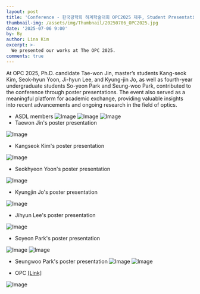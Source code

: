 ```yaml
---
layout: post
title: 'Conference - 한국광학회 하계학술대회 OPC2025 제주, Student Presentations (7 Posters)'
thumbnail-img: /assets/img/Thumbnail/20250706_OPC2025.jpg
date: '2025-07-06 9:00'
by: By
author: Lina Kim
excerpt: >-
  We presented our works at The OPC 2025.
comments: true
---
```


At OPC 2025, Ph.D. candidate Tae-won Jin, master’s students Kang-seok Kim, Seok-hyun Yoon, Ji-hyun Lee, and Kyung-jin Jo, as well as fourth-year undergraduate students So-yeon Park and Seung-woo Park, contributed to the conference through poster presentations. The event also served as a meaningful platform for academic exchange, providing valuable insights into recent advancements and ongoing research in the field of optics.
- ASDL members
![Image](https://github.com/user-attachments/assets/3d26ee98-96a2-4ee0-a9e1-fd482f5f3560)
![Image](https://github.com/user-attachments/assets/25714caf-a8a6-44d7-9e69-80a76f099ee2)
![Image](https://github.com/user-attachments/assets/9821a979-7a84-4625-b859-69c9ec085519)
- Taewon Jin's poster presentation 

![Image](https://github.com/user-attachments/assets/712622dd-1328-4420-8819-4316076294ee)

- Kangseok Kim's poster presentation 

![Image](https://github.com/user-attachments/assets/f76fe551-3177-424c-9581-32ecbb564319)

- Seokhyeon Yoon's poster presentation 

![Image](https://github.com/user-attachments/assets/2577aad7-507f-4ec2-8825-18845c92a7a2)

- Kyungjin Jo's poster presentation 

![Image](https://github.com/user-attachments/assets/3ea973ff-8ff0-4709-8d9f-30144d8f5717)

- Jihyun Lee's poster presentation 

![Image](https://github.com/user-attachments/assets/a8ee3ccf-1aef-4e7d-abd2-417001f61795)


- Soyeon Park's poster presentation

![Image](https://github.com/user-attachments/assets/9a345edd-23b0-4ba7-a80f-7f88b95c0116)
![Image](https://github.com/user-attachments/assets/2cde0888-f88b-4ed1-9704-189a0fb1d91f)


- Seungwoo Park's poster presentation
![Image](https://github.com/user-attachments/assets/0b77fe68-ee66-457f-b76c-380695b4e9d7)
![Image](https://github.com/user-attachments/assets/2148d542-515e-4209-948d-733af666bdb0)

- OPC [[Link]](https://www.osk.or.kr/conference/event/index.php?cfrid=126)
  
![Image](https://github.com/user-attachments/assets/7354326d-a41c-48d6-8b0b-f2e3dac9bbed)
